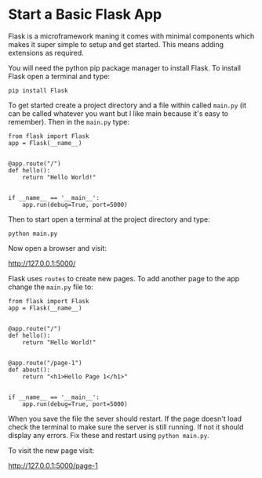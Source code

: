 # Start a Basic Flask App

Flask is a microframework maning it comes with minimal components which makes it super simple to setup and get started. This means adding extensions as required. 

You will need the python pip package manager to install Flask. To install Flask open a terminal and type:

```
pip install Flask
```

To get started create a project directory and a file within called ```main.py``` (it can be called whatever you want but I like main because it's easy to remember). Then in the ```main.py``` type:

```
from flask import Flask
app = Flask(__name__)


@app.route("/")
def hello():
    return "Hello World!"


if __name__ == '__main__':
	app.run(debug=True, port=5000)
```

Then to start open a terminal at the project directory and type:

```
python main.py
```

Now open a browser and visit:

<http://127.0.0.1:5000/>


Flask uses ```routes``` to create new pages. To add another page to the app change the ```main.py``` file to:

```
from flask import Flask
app = Flask(__name__)


@app.route("/")
def hello():
    return "Hello World!"


@app.route("/page-1")
def about():
    return "<h1>Hello Page 1</h1>"


if __name__ == '__main__':
	app.run(debug=True, port=5000)
```

When you save the file the sever should restart. If the page doesn't load check the terminal to make sure the server is still running. If not it should display any errors. Fix these and restart using ```python main.py```.

To visit the new page visit:

<http://127.0.0.1:5000/page-1>

